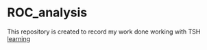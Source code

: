 # ROC_analysis
This repository is created to record my work done working with TSH
[learning](https://github.com/yujuezhao/ROC_analysis/blob/modified/Learning%20points.md)
